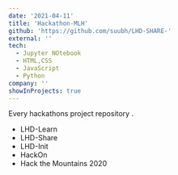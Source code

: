 ```yaml
---
date: '2021-04-11'
title: 'Hackathon-MLH'
github: 'https://github.com/suubh/LHD-SHARE-'
external: ''
tech:
  - Jupyter NOtebook
  - HTML,CSS
  - JavaScript
  - Python
company: ''
showInProjects: true
---
```


Every hackathons project repository .
- LHD-Learn
- LHD-Share
- LHD-Init
- HackOn
- Hack the Mountains 2020

